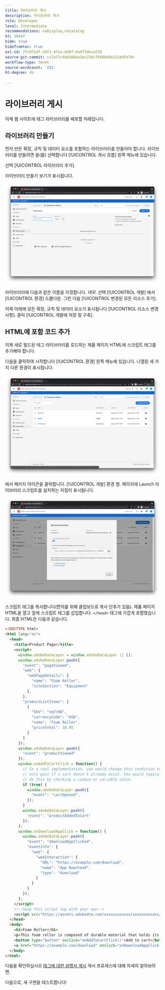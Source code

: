 ```yaml
---
title: 라이브러리 게시
description: 라이브러리 게시
role: Developer
level: Intermediate
recommendations: noDisplay,noCatalog
kt: 10447
hide: true
hidefromtoc: true
exl-id: 2fc072df-24f2-4fea-848f-0a973deca2f8
source-git-commit: cc7a77c4dd380ae1bc23dc75608e8e2224dfe78c
workflow-type: tm+mt
source-wordcount: '231'
ht-degree: 4%

---
```


# 라이브러리 게시

이제 웹 사이트에 태그 라이브러리를 배포할 차례입니다.

## 라이브러리 만들기

먼저 만든 확장, 규칙 및 데이터 요소를 포함하는 라이브러리를 만들어야 합니다. 라이브러리를 만들려면 을(를) 선택합니다 [!UICONTROL 게시 흐름] 왼쪽 메뉴에 있습니다.

선택 [!UICONTROL 라이브러리 추가].

라이브러리 만들기 보기가 표시됩니다.

![태그 라이브러리 만들기](../../../assets/implementation-strategy/tags-library-creation.png)

라이브러리에 다음과 같은 이름을 지정합니다. _데모_. 선택 [!UICONTROL 개발] 에서 [!UICONTROL 환경] 드롭다운. 그런 다음 [!UICONTROL 변경된 모든 리소스 추가].

이제 아래에 모든 확장, 규칙 및 데이터 요소가 표시됩니다 [!UICONTROL 리소스 변경 사항]. 클릭 [!UICONTROL 개발에 저장 및 구축].

## HTML에 포함 코드 추가

이제 새로 빌드된 태그 라이브러리를 로드하는 제품 페이지 HTML에 스크립트 태그를 추가해야 합니다.

다음을 클릭하여 시작합니다 [!UICONTROL 환경] 왼쪽 메뉴에 있습니다. 나열된 세 가지 다른 환경이 표시됩니다.

![태그 환경](../../../assets/implementation-strategy/tags-environments.png)

에서 패키지 아이콘을 클릭합니다. [!UICONTROL 개발] 환경 행. 페이지에 Launch 라이브러리 스크립트를 설치하는 지침이 표시됩니다.

![태그 설치 지침](../../../assets/implementation-strategy/tags-installation-instructions.png)

스크립트 태그를 복사합니다(편의를 위해 클립보드로 복사 단추가 있음). 제품 페이지 HTML을 열고 앞에 스크립트 태그를 삽입합니다. `</head>` 태그에 가깝게 포함했습니다. 최종 HTML은 다음과 같습니다.

```html
<!DOCTYPE html>
<html lang="en">
  <head>
    <title>Product Page</title>
    <script>
      window.adobeDataLayer = window.adobeDataLayer || [];
      window.adobeDataLayer.push({
        "event": "pageViewed",
        "web": {
          "webPageDetails": {
            "name": "Foam Roller",
            "siteSection": "Equipment"
          },
        },
        "productListItems": [
          {
            "SKU": "eqfr08",
            "currencyCode": "USD",
            "name": "Foam Roller",
            "priceTotal": 18.95
          }
        ]
      });
      window.adobeDataLayer.push({
        "event": "productViewed"
      });
      window.onAddToCartClick = function() {
        // In a real implementation, you would change this condition to 
        // only pass if a cart doesn't already exist. You would typically 
        // do this by checking a cookie or variable value.
        if (true) {
          window.adobeDataLayer.push({
            "event": "cartOpened",
          });
        }
        window.adobeDataLayer.push({
          "event": "productAddedToCart"
        });
      };
      window.onDownloadAppClick = function() {
        window.adobeDataLayer.push({
          "event": "downloadAppClicked",
          "eventInfo": {
            "web": {
              "webInteraction": {
                "URL": "https://example.com/download",
                "name": "App Download",
                "type": "download"
              }
            }
          }
        });
      };
    </script>
    <!--Swap this script tag with your own-->
    <script src="https://assets.adobedtm.com/xxxxxxxxxxxx/xxxxxxxxxxxx/launch-xxxxxxxxxxxx-development.min.js" async></script>
  </head>
  <body>
    <h1>Foam Roller</h1>
    <p>This foam roller is composed of durable material that holds its shape and delivers deep tissue therapy. Purchase now for only $18.95!</p>
    <button type="button" onclick="onAddToCartClick()">Add to cart</button>
    <a href="https://example.com/download" onclick="onDownloadAppClick()">Download the app</a>
  </body>
</html>
```

다음을 확인하십시오 [태그에 대한 설명서 게시](https://experienceleague.adobe.com/docs/experience-platform/tags/publish/overview.html?lang=ko-KR) 게시 프로세스에 대해 자세히 알아보려면.

다음으로, 새 구현을 테스트합니다!
